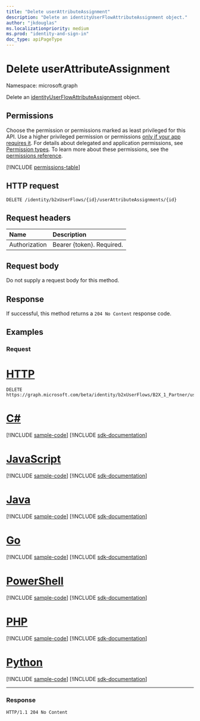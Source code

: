 ```yaml
---
title: "Delete userAttributeAssignment"
description: "Delete an identityUserFlowAttributeAssignment object."
author: "jkdouglas"
ms.localizationpriority: medium
ms.prod: "identity-and-sign-in"
doc_type: apiPageType
---
```


# Delete userAttributeAssignment

Namespace: microsoft.graph

Delete an [identityUserFlowAttributeAssignment](../resources/identityuserflowattributeassignment.md) object.

## Permissions

Choose the permission or permissions marked as least privileged for this API. Use a higher privileged permission or permissions [only if your app requires it](/graph/permissions-overview#best-practices-for-using-microsoft-graph-permissions). For details about delegated and application permissions, see [Permission types](/graph/permissions-overview#permission-types). To learn more about these permissions, see the [permissions reference](/graph/permissions-reference).

<!-- { "blockType": "permissions", "name": "identityuserflowattributeassignment_delete" } -->
[!INCLUDE [permissions-table](../includes/permissions/identityuserflowattributeassignment-delete-permissions.md)]

## HTTP request

<!-- {
  "blockType": "ignored"
}
-->

``` http
DELETE /identity/b2xUserFlows/{id}/userAttributeAssignments/{id}
```

## Request headers

|Name|Description|
|:---|:---|
|Authorization|Bearer {token}. Required.|

## Request body

Do not supply a request body for this method.

## Response

If successful, this method returns a `204 No Content` response code.

## Examples

### Request


# [HTTP](#tab/http)
<!-- {
  "blockType": "request",
  "name": "delete_userattributeassignments_from_b2xidentityuserflow",
  "sampleKeys": ["B2X_1_Partner", "City"]
}
-->

``` http
DELETE https://graph.microsoft.com/beta/identity/b2xUserFlows/B2X_1_Partner/userAttributeAssignments/City
```

# [C#](#tab/csharp)
[!INCLUDE [sample-code](../includes/snippets/csharp/delete-userattributeassignments-from-b2xidentityuserflow-csharp-snippets.md)]
[!INCLUDE [sdk-documentation](../includes/snippets/snippets-sdk-documentation-link.md)]

# [JavaScript](#tab/javascript)
[!INCLUDE [sample-code](../includes/snippets/javascript/delete-userattributeassignments-from-b2xidentityuserflow-javascript-snippets.md)]
[!INCLUDE [sdk-documentation](../includes/snippets/snippets-sdk-documentation-link.md)]

# [Java](#tab/java)
[!INCLUDE [sample-code](../includes/snippets/java/delete-userattributeassignments-from-b2xidentityuserflow-java-snippets.md)]
[!INCLUDE [sdk-documentation](../includes/snippets/snippets-sdk-documentation-link.md)]

# [Go](#tab/go)
[!INCLUDE [sample-code](../includes/snippets/go/delete-userattributeassignments-from-b2xidentityuserflow-go-snippets.md)]
[!INCLUDE [sdk-documentation](../includes/snippets/snippets-sdk-documentation-link.md)]

# [PowerShell](#tab/powershell)
[!INCLUDE [sample-code](../includes/snippets/powershell/delete-userattributeassignments-from-b2xidentityuserflow-powershell-snippets.md)]
[!INCLUDE [sdk-documentation](../includes/snippets/snippets-sdk-documentation-link.md)]

# [PHP](#tab/php)
[!INCLUDE [sample-code](../includes/snippets/php/delete-userattributeassignments-from-b2xidentityuserflow-php-snippets.md)]
[!INCLUDE [sdk-documentation](../includes/snippets/snippets-sdk-documentation-link.md)]

# [Python](#tab/python)
[!INCLUDE [sample-code](../includes/snippets/python/delete-userattributeassignments-from-b2xidentityuserflow-python-snippets.md)]
[!INCLUDE [sdk-documentation](../includes/snippets/snippets-sdk-documentation-link.md)]

---

### Response

<!-- {
  "blockType": "response",
  "truncated": true
}
-->

``` http
HTTP/1.1 204 No Content
```
